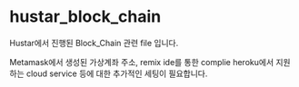 # hustar_block_chain
Hustar에서 진행된 Block_Chain 관련 file 입니다.


Metamask에서 생성된 가상계좌 주소, remix ide를 통한 complie
heroku에서 지원하는 cloud service 등에 대한 추가적인 세팅이 필요합니다.

